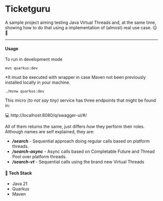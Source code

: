 # Ticketguru 

A sample project aiming testing Java Virtual Threads and, at the same time, showing how to do that using a implementation of (almost) real use case. 😉🚀

---


#### Usage
To run in development mode
```shell
mvn quarkus:dev
```
*It must be executed with wrapper in case Maven not been previously installed locally in your machine. 
```shell
./mvnw quarkus:dev
```



This micro *(to not say tiny)* service has three endpoints that might be found in: 

💻 http://localhost:8080/q/swagger-ui/#/ 



All of them returns the same, just differs *how* they perform their roles. Although names are self explained, they are:

- ***/search*** - Sequential approach doing regular calls based on platform threads.
- ***/search-async*** - Async calls based on Completable Future and Thread Pool over platform threads.
- ***/search-vt*** - Sequential calls using the brand new Virtual Threads



#### 💾 Tech Stack 
- Java 21
- Quarkus
- Maven
